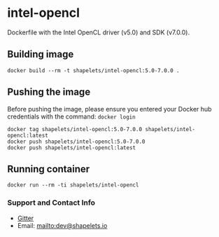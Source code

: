 # intel-opencl

Dockerfile with the Intel OpenCL driver (v5.0) and SDK (v7.0.0).


## Building image

```
docker build --rm -t shapelets/intel-opencl:5.0-7.0.0 .
```

## Pushing the image

Before pushing the image, please ensure you entered your Docker hub credentials with the command: `docker login`

```
docker tag shapelets/intel-opencl:5.0-7.0.0 shapelets/intel-opencl:latest
docker push shapelets/intel-opencl:5.0-7.0.0
docker push shapelets/intel-opencl:latest
```

## Running container

```
docker run --rm -ti shapelets/intel-opencl
```

### Support and Contact Info

* [Gitter](https://gitter.im/shapelets-io/khiva?source=orgpage)
* Email: <mailto:dev@shapelets.io>